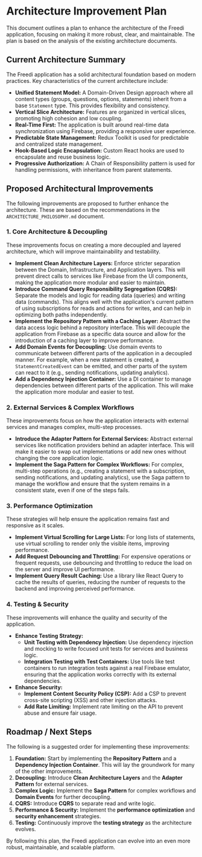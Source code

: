 # Architecture Improvement Plan

This document outlines a plan to enhance the architecture of the Freedi application, focusing on making it more robust, clear, and maintainable. The plan is based on the analysis of the existing architecture documents.

## Current Architecture Summary

The Freedi application has a solid architectural foundation based on modern practices. Key characteristics of the current architecture include:

*   **Unified Statement Model:** A Domain-Driven Design approach where all content types (groups, questions, options, statements) inherit from a base `Statement` type. This provides flexibility and consistency.
*   **Vertical Slice Architecture:** Features are organized in vertical slices, promoting high cohesion and low coupling.
*   **Real-Time First:** The application is built around real-time data synchronization using Firebase, providing a responsive user experience.
*   **Predictable State Management:** Redux Toolkit is used for predictable and centralized state management.
*   **Hook-Based Logic Encapsulation:** Custom React hooks are used to encapsulate and reuse business logic.
*   **Progressive Authorization:** A Chain of Responsibility pattern is used for handling permissions, with inheritance from parent statements.

## Proposed Architectural Improvements

The following improvements are proposed to further enhance the architecture. These are based on the recommendations in the `ARCHITECTURE_PHILOSOPHY.md` document.

### 1. Core Architecture & Decoupling

These improvements focus on creating a more decoupled and layered architecture, which will improve maintainability and testability.

*   **Implement Clean Architecture Layers:** Enforce stricter separation between the Domain, Infrastructure, and Application layers. This will prevent direct calls to services like Firebase from the UI components, making the application more modular and easier to maintain.
*   **Introduce Command Query Responsibility Segregation (CQRS):** Separate the models and logic for reading data (queries) and writing data (commands). This aligns well with the application's current pattern of using subscriptions for reads and actions for writes, and can help in optimizing both paths independently.
*   **Implement the Repository Pattern with a Caching Layer:** Abstract the data access logic behind a repository interface. This will decouple the application from Firebase as a specific data source and allow for the introduction of a caching layer to improve performance.
*   **Add Domain Events for Decoupling:** Use domain events to communicate between different parts of the application in a decoupled manner. For example, when a new statement is created, a `StatementCreatedEvent` can be emitted, and other parts of the system can react to it (e.g., sending notifications, updating analytics).
*   **Add a Dependency Injection Container:** Use a DI container to manage dependencies between different parts of the application. This will make the application more modular and easier to test.

### 2. External Services & Complex Workflows

These improvements focus on how the application interacts with external services and manages complex, multi-step processes.

*   **Introduce the Adapter Pattern for External Services:** Abstract external services like notification providers behind an adapter interface. This will make it easier to swap out implementations or add new ones without changing the core application logic.
*   **Implement the Saga Pattern for Complex Workflows:** For complex, multi-step operations (e.g., creating a statement with a subscription, sending notifications, and updating analytics), use the Saga pattern to manage the workflow and ensure that the system remains in a consistent state, even if one of the steps fails.

### 3. Performance Optimization

These strategies will help ensure the application remains fast and responsive as it scales.

*   **Implement Virtual Scrolling for Large Lists:** For long lists of statements, use virtual scrolling to render only the visible items, improving performance.
*   **Add Request Debouncing and Throttling:** For expensive operations or frequent requests, use debouncing and throttling to reduce the load on the server and improve UI performance.
*   **Implement Query Result Caching:** Use a library like React Query to cache the results of queries, reducing the number of requests to the backend and improving perceived performance.

### 4. Testing & Security

These improvements will enhance the quality and security of the application.

*   **Enhance Testing Strategy:**
    *   **Unit Testing with Dependency Injection:** Use dependency injection and mocking to write focused unit tests for services and business logic.
    *   **Integration Testing with Test Containers:** Use tools like test containers to run integration tests against a real Firebase emulator, ensuring that the application works correctly with its external dependencies.
*   **Enhance Security:**
    *   **Implement Content Security Policy (CSP):** Add a CSP to prevent cross-site scripting (XSS) and other injection attacks.
    *   **Add Rate Limiting:** Implement rate limiting on the API to prevent abuse and ensure fair usage.

## Roadmap / Next Steps

The following is a suggested order for implementing these improvements:

1.  **Foundation:** Start by implementing the **Repository Pattern** and a **Dependency Injection Container**. This will lay the groundwork for many of the other improvements.
2.  **Decoupling:** Introduce **Clean Architecture Layers** and the **Adapter Pattern** for external services.
3.  **Complex Logic:** Implement the **Saga Pattern** for complex workflows and **Domain Events** for further decoupling.
4.  **CQRS:** Introduce **CQRS** to separate read and write logic.
5.  **Performance & Security:** Implement the **performance optimization** and **security enhancement** strategies.
6.  **Testing:** Continuously improve the **testing strategy** as the architecture evolves.

By following this plan, the Freedi application can evolve into an even more robust, maintainable, and scalable platform.
